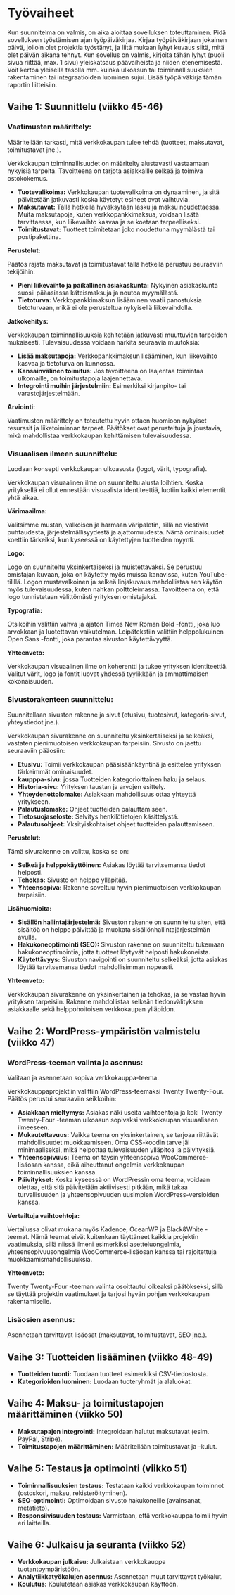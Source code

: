 # Työvaiheet

Kun suunnitelma on valmis, on aika aloittaa sovelluksen toteuttaminen. Pidä sovelluksen
työstämisen ajan työpäiväkirjaa. Kirjaa työpäiväkirjaan jokainen päivä, jolloin olet projektia
työstänyt, ja liitä mukaan lyhyt kuvaus siitä, mitä olet päivän aikana tehnyt.
Kun sovellus on valmis, kirjoita tähän lyhyt (puoli sivua riittää, max. 1 sivu) yleiskatsaus
päävaiheista ja niiden etenemisestä. Voit kertoa yleisellä tasolla mm. kuinka ulkoasun tai
toiminnallisuuksien rakentaminen tai integraatioiden luominen sujui.
Lisää työpäiväkirja tämän raportin liitteisiin.

## Vaihe 1: Suunnittelu (viikko 45-46)

### **Vaatimusten määrittely:**

Määritellään tarkasti, mitä verkkokaupan tulee tehdä (tuotteet, maksutavat, toimitustavat jne.).

Verkkokaupan toiminnallisuudet on määritelty alustavasti vastaamaan nykyisiä tarpeita. Tavoitteena on tarjota asiakkaille selkeä ja toimiva ostokokemus.

* **Tuotevalikoima:** Verkkokaupan tuotevalikoima on dynaaminen, ja sitä päivitetään jatkuvasti koska käytetyt esineet ovat vaihtuvia.
* **Maksutavat:** Tällä hetkellä hyväksytään lasku ja maksu noudettaessa. Muita maksutapoja, kuten verkkopankkimaksua, voidaan lisätä tarvittaessa, kun liikevaihto kasvaa ja se koetaan tarpeelliseksi.
* **Toimitustavat:** Tuotteet toimitetaan joko noudettuna myymälästä tai postipakettina.

**Perustelut:**

Päätös rajata maksutavat ja toimitustavat tällä hetkellä perustuu seuraaviin tekijöihin:

* **Pieni liikevaihto ja paikallinen asiakaskunta:** Nykyinen asiakaskunta suosii pääasiassa käteismaksuja ja noutoa myymälästä.
* **Tietoturva:** Verkkopankkimaksun lisääminen vaatii panostuksia tietoturvaan, mikä ei ole perusteltua nykyisellä liikevaihdolla.

**Jatkokehitys:**

Verkkokaupan toiminnallisuuksia kehitetään jatkuvasti muuttuvien tarpeiden mukaisesti. Tulevaisuudessa voidaan harkita seuraavia muutoksia:

* **Lisää maksutapoja:** Verkkopankkimaksun lisääminen, kun liikevaihto kasvaa ja tietoturva on kunnossa.
* **Kansainvälinen toimitus:** Jos tavoitteena on laajentaa toimintaa ulkomaille, on toimitustapoja laajennettava.
* **Integrointi muihin järjestelmiin:** Esimerkiksi kirjanpito- tai varastojärjestelmään.

**Arviointi:**

Vaatimusten määrittely on toteutettu hyvin ottaen huomioon nykyiset resurssit ja liiketoiminnan tarpeet. Päätökset ovat perusteltuja ja joustavia, mikä mahdollistaa verkkokaupan kehittämisen tulevaisuudessa.

### **Visuaalisen ilmeen suunnittelu:**

Luodaan konsepti verkkokaupan ulkoasusta (logot, värit, typografia).

Verkkokaupan visuaalinen ilme on suunniteltu alusta loihtien. Koska yrityksellä ei ollut ennestään visuaalista identiteettiä, luotiin kaikki elementit yhtä aikaa.

**Värimaailma:**

Valitsimme mustan, valkoisen ja harmaan väripaletin, sillä ne viestivät puhtaudesta, järjestelmällisyydestä ja ajattomuudesta. Nämä ominaisuudet koettiin tärkeiksi, kun kyseessä on käytettyjen tuotteiden myynti.

**Logo:**

Logo on suunniteltu yksinkertaiseksi ja muistettavaksi. Se perustuu omistajan kuvaan, joka on käytetty myös muissa kanavissa, kuten YouTube-tilillä. Logon mustavalkoinen ja selkeä linjakuvaus mahdollistaa sen käytön myös tulevaisuudessa, kuten nahkan polttoleimassa. Tavoitteena on, että logo tunnistetaan välittömästi yrityksen omistajaksi.

**Typografia:**

Otsikoihin valittiin vahva ja ajaton Times New Roman Bold -fontti, joka luo arvokkaan ja luotettavan vaikutelman. Leipätekstiin valittiin helppolukuinen Open Sans -fontti, joka parantaa sivuston käytettävyyttä.

**Yhteenveto:**

Verkkokaupan visuaalinen ilme on koherentti ja tukee yrityksen identiteettiä. Valitut värit, logo ja fontit luovat yhdessä tyylikkään ja ammattimaisen kokonaisuuden.

### **Sivustorakenteen suunnittelu:**

Suunnitellaan sivuston rakenne ja sivut (etusivu, tuotesivut, kategoria-sivut, yhteystiedot jne.).

Verkkokaupan sivurakenne on suunniteltu yksinkertaiseksi ja selkeäksi, vastaten pienimuotoisen verkkokaupan tarpeisiin. Sivusto on jaettu seuraaviin pääosiin:

* **Etusivu:** Toimii verkkokaupan pääsisäänkäyntinä ja esittelee yrityksen tärkeimmät ominaisuudet.
* **kaupppa-sivu:** jossa Tuotteiden kategorioittainen haku ja selaus.
* **Historia-sivu:** Yrityksen taustan ja arvojen esittely.
* **Yhteydenottolomake:** Asiakkaan mahdollisuus ottaa yhteyttä yritykseen.
* **Palautuslomake:** Ohjeet tuotteiden palauttamiseen.
* **Tietosuojaseloste:** Selvitys henkilötietojen käsittelystä.
* **Palautusohjeet:** Yksityiskohtaiset ohjeet tuotteiden palauttamiseen.

**Perustelut:**

Tämä sivurakenne on valittu, koska se on:

* **Selkeä ja helppokäyttöinen:** Asiakas löytää tarvitsemansa tiedot helposti.
* **Tehokas:** Sivusto on helppo ylläpitää.
* **Yhteensopiva:** Rakenne soveltuu hyvin pienimuotoisen verkkokaupan tarpeisiin.

**Lisähuomioita:**

* **Sisällön hallintajärjestelmä:** Sivuston rakenne on suunniteltu siten, että sisältöä on helppo päivittää ja muokata sisällönhallintajärjestelmän avulla.
* **Hakukoneoptimointi (SEO):** Sivuston rakenne on suunniteltu tukemaan hakukoneoptimointia, jotta tuotteet löytyvät helposti hakukoneista.
* **Käytettävyys:** Sivuston navigointi on suunniteltu selkeäksi, jotta asiakas löytää tarvitsemansa tiedot mahdollisimman nopeasti.

**Yhteenveto:**

Verkkokaupan sivurakenne on yksinkertainen ja tehokas, ja se vastaa hyvin yrityksen tarpeisiin. Rakenne mahdollistaa selkeän tiedonvälityksen asiakkaalle sekä helppohoitoisen verkkokaupan ylläpidon.

## Vaihe 2: WordPress-ympäristön valmistelu (viikko 47)

### **WordPress-teeman valinta ja asennus:**

Valitaan ja asennetaan sopiva verkkokauppa-teema.

Verkkokauppaprojektiin valittiin WordPress-teemaksi Twenty Twenty-Four. Päätös perustui seuraaviin seikkoihin:

* **Asiakkaan mieltymys:** Asiakas näki useita vaihtoehtoja ja koki Twenty Twenty-Four -teeman ulkoasun sopivaksi verkkokaupan visuaaliseen ilmeeseen.
* **Mukautettavuus:** Vaikka teema on yksinkertainen, se tarjoaa riittävät mahdollisuudet muokkaamiseen. Oma CSS-koodin tarve jäi minimaaliseksi, mikä helpottaa tulevaisuuden ylläpitoa ja päivityksiä.
* **Yhteensopivuus:** Teema on täysin yhteensopiva WooCommerce-lisäosan kanssa, eikä aiheuttanut ongelmia verkkokaupan toiminnallisuuksien kanssa.
* **Päivitykset:** Koska kyseessä on WordPressin oma teema, voidaan olettaa, että sitä päivitetään aktiivisesti pitkään, mikä takaa turvallisuuden ja yhteensopivuuden uusimpien WordPress-versioiden kanssa.

**Vertailtuja vaihtoehtoja:**

Vertailussa olivat mukana myös Kadence, OceanWP ja Black&White -teemat. Nämä teemat eivät kuitenkaan täyttäneet kaikkia projektin vaatimuksia, sillä niissä ilmeni esimerkiksi asetteluongelmia, yhteensopivuusongelmia WooCommerce-lisäosan kanssa tai rajoitettuja muokkaamismahdollisuuksia.

**Yhteenveto:**

Twenty Twenty-Four -teeman valinta osoittautui oikeaksi päätökseksi, sillä se täyttää projektin vaatimukset ja tarjosi hyvän pohjan verkkokaupan rakentamiselle.

### **Lisäosien asennus:**

Asennetaan tarvittavat lisäosat (maksutavat, toimitustavat, SEO jne.).

## Vaihe 3: Tuotteiden lisääminen (viikko 48-49)

* **Tuotteiden tuonti:** Tuodaan tuotteet esimerkiksi CSV-tiedostosta.
* **Kategorioiden luominen:** Luodaan tuoteryhmät ja alaluokat.

## Vaihe 4: Maksu- ja toimitustapojen määrittäminen (viikko 50)

* **Maksutapajen integrointi:** Integroidaan halutut maksutavat (esim. PayPal, Stripe).
* **Toimitustapojen määrittäminen:** Määritellään toimitustavat ja -kulut.

## Vaihe 5: Testaus ja optimointi (viikko 51)

* **Toiminnallisuuksien testaus:** Testataan kaikki verkkokaupan toiminnot (ostoskori, maksu, rekisteröityminen).
* **SEO-optimointi:** Optimoidaan sivusto hakukoneille (avainsanat, metatieto).
* **Responsiivisuuden testaus:** Varmistaan, että verkkokauppa toimii hyvin eri laitteilla.

## Vaihe 6: Julkaisu ja seuranta (viikko 52)

* **Verkkokaupan julkaisu:** Julkaistaan verkkokauppa tuotantoympäristöön.
* **Analytiikkatyökalujen asennus:** Asennetaan muut tarvittavat työkalut.
* **Koulutus:** Koulutetaan asiakas verkkokaupan käyttöön.
